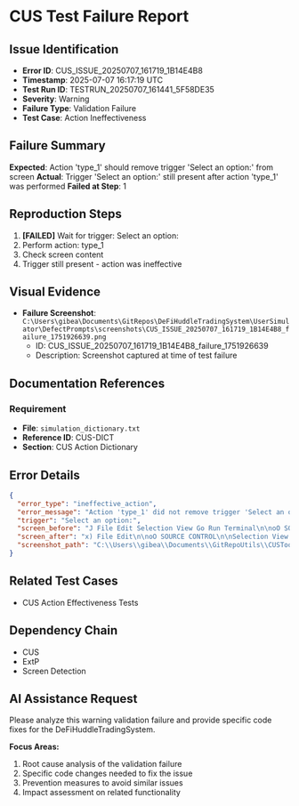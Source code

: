 # CUS Test Failure Report

## Issue Identification
- **Error ID**: CUS_ISSUE_20250707_161719_1B14E4B8
- **Timestamp**: 2025-07-07 16:17:19 UTC
- **Test Run ID**: TESTRUN_20250707_161441_5F58DE35
- **Severity**: Warning
- **Failure Type**: Validation Failure
- **Test Case**: Action Ineffectiveness

## Failure Summary
**Expected**: Action 'type_1' should remove trigger 'Select an option:' from screen
**Actual**: Trigger 'Select an option:' still present after action 'type_1' was performed
**Failed at Step**: 1

## Reproduction Steps
1. **[FAILED]** Wait for trigger: Select an option:
2. Perform action: type_1
3. Check screen content
4. Trigger still present - action was ineffective

## Visual Evidence
- **Failure Screenshot**: `C:\Users\gibea\Documents\GitRepos\DeFiHuddleTradingSystem\UserSimulator\DefectPrompts\screenshots\CUS_ISSUE_20250707_161719_1B14E4B8_failure_1751926639.png`
  - ID: CUS_ISSUE_20250707_161719_1B14E4B8_failure_1751926639
  - Description: Screenshot captured at time of test failure

## Documentation References
### Requirement
- **File**: `simulation_dictionary.txt`
- **Reference ID**: CUS-DICT
- **Section**: CUS Action Dictionary

## Error Details
```json
{
  "error_type": "ineffective_action",
  "error_message": "Action 'type_1' did not remove trigger 'Select an option:' from screen",
  "trigger": "Select an option:",
  "screen_before": "J File Edit Selection View Go Run Terminal\n\noO SOURCE CONTROL\n\n\\ REPOSITORIES\np GitRepoUtils Git # main OC Y BW SO\n\n\\ CHANGES\nie Y Changes\n\n\u00ae AutomatedRemediationSystem.py CUSToo!\n\nCUS _ExtP_Testing_Guide.md CUSToo!\nCUS.py CUSToo!\ndeploy_production.bat CUSToo!\nEnhancedCUS.py CUSToo!\nEnhancedTestCase",
  "screen_after": "x) File Edit\n\noO SOURCE CONTROL\n\nSelection View Go Run Terminal\n\n\\ REPOSITORIES\n\np GitRepoUtils Git # main OC Y BW SO\nvy CHANGES\n\n| ie Y Changes R\n\u00ae AutomatedRemediationSystem.py CUSTool U\n\nDS | \u00a5 CUS _EatP_Testing Guided cusToo! u\nbed \u00ae CUS.py CUSToo! iG}\nEE deploy _production.bat CUSTool U\n\nrs) \u00ae ",
  "screenshot_path": "C:\\Users\\gibea\\Documents\\GitRepoUtils\\CUSTool\\Logs\\Screenshots\\screenshot_1751926635.png"
}
```

## Related Test Cases
- CUS Action Effectiveness Tests

## Dependency Chain
- CUS
- ExtP
- Screen Detection

## AI Assistance Request

Please analyze this warning validation failure and provide specific code fixes for the DeFiHuddleTradingSystem.

**Focus Areas:**
1. Root cause analysis of the validation failure
2. Specific code changes needed to fix the issue
3. Prevention measures to avoid similar issues
4. Impact assessment on related functionality